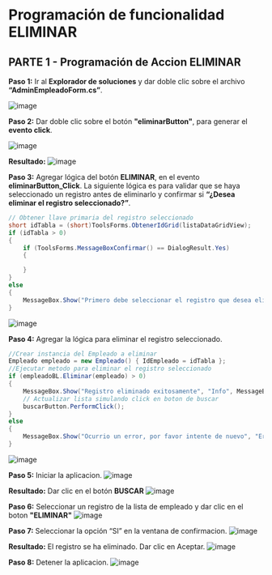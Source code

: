 
# Programación de funcionalidad ELIMINAR

## PARTE 1 - Programación de Accion ELIMINAR
**Paso 1:** Ir al **Explorador de soluciones** y dar doble clic sobre el archivo **“AdminEmpleadoForm.cs”**. 

![image](https://github.com/user-attachments/assets/2a555a96-267d-481c-856a-91c636083c0c)

**Paso 2:** Dar doble clic sobre el botón **"eliminarButton"**, para generar el **evento click**. 

![image](https://github.com/user-attachments/assets/bf32405d-31f9-4c0d-bfea-685d9b6e3383)

**Resultado:**
![image](https://github.com/user-attachments/assets/a9145938-5210-4f59-beb2-b17034146953)


**Paso 3:** Agregar lógica del botón **ELIMINAR**, en el evento **eliminarButton_Click**. La siguiente lógica es para validar que se haya seleccionado un registro antes de eliminarlo y confirmar si **“¿Desea eliminar el registro seleccionado?”**.
```csharp
// Obtener llave primaria del registro seleccionado
short idTabla = (short)ToolsForms.ObtenerIdGrid(listaDataGridView);
if (idTabla > 0)
{
    if (ToolsForms.MessageBoxConfirmar() == DialogResult.Yes)
    {

    }
}
else
{
    MessageBox.Show("Primero debe seleccionar el registro que desea eliminar", "Info", MessageBoxButtons.OK, MessageBoxIcon.Information);
}
```
![image](https://github.com/user-attachments/assets/8e5004dd-adce-47ff-9474-587543c1074b)

**Paso 4:** Agregar la lógica para eliminar el registro seleccionado. 
```csharp
//Crear instancia del Empleado a eliminar
Empleado empleado = new Empleado() { IdEmpleado = idTabla };
//Ejecutar metodo para eliminar el registro seleccionado
if (empleadoBL.Eliminar(empleado) > 0)
{
    MessageBox.Show("Registro eliminado exitosamente", "Info", MessageBoxButtons.OK, MessageBoxIcon.Information);
    // Actualizar lista simulando click en boton de buscar
    buscarButton.PerformClick();
}
else
{
    MessageBox.Show("Ocurrio un error, por favor intente de nuevo", "Error", MessageBoxButtons.OK, MessageBoxIcon.Error);
}
```
![image](https://github.com/user-attachments/assets/ef89ba84-d71f-4e21-bf0e-3f52f63bf2f8)

**Paso 5:** Iniciar la aplicacion.
![image](https://github.com/user-attachments/assets/c44bad4d-30e8-452e-bc00-594b96ab4a43)

**Resultado:** Dar clic en el botón **BUSCAR** 
![image](https://github.com/user-attachments/assets/38b5bd74-039e-4d82-b83b-4a7cce0c1773)

**Paso 6:** Seleccionar un registro de la lista de empleado y dar clic en el boton **"ELIMINAR"**
![image](https://github.com/user-attachments/assets/03386867-9917-4c8b-9bfb-bd62447053bc)

**Paso 7:** Seleccionar la opción “SI” en la ventana de confirmacion. 
![image](https://github.com/user-attachments/assets/f9355b05-9d68-4c90-a5b2-20e9959e85f6)

**Resultado:** El registro se ha eliminado. Dar clic en Aceptar.
![image](https://github.com/user-attachments/assets/ef494e75-e893-4112-94ef-5b2474cdb32a)

**Paso 8:** Detener la aplicacion.
![image](https://github.com/user-attachments/assets/56e319f1-4420-4a3d-9c4f-e72252c891c3)
